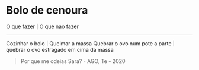 # Bolo de cenoura
O que fazer | O que nao fazer
-----------   ---------------
Cozinhar o bolo | Queimar a massa
Quebrar o ovo num pote a parte | quebrar o ovo estragado em cima da massa

> Por que me odeias Sara? - AGO, Te - 2020
